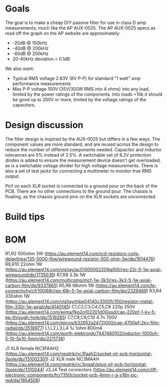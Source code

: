# Goals

The goal is to make a cheap DIY passive filter for use in class D amp measurements, much like the AP AUX-0025.  The AP AUX-0025 specs as read off the graph on the AP website are approximately:
* -20dB @ 150kHz
* -40dB @ 200kHz
* -60dB @ 250kHz
* 20-40kHz deviation < 0.1dB

We also want:
* Typical RMS voltage 2.83V (8V P-P) for standard "1 watt" amp performance measurements
* Max P-P voltage 100V (35V/300W RMS into 4 ohms) into any load, limited by the power ratings of the components.  Into loads >10k it should be good up to 200V or more, limited by the voltage ratings of the capacitors.

# Design discussion

The filter design is inspired by the AUX-0025 but differs in a few ways.  The component values are more standard, and are reused across the design to reduce the number of different components needed.  Capacitor and inductor tolerances are 5% instead of 2.5%.  A switchable set of 8.2V protection diodes is added to ensure the measurement device doesn't get overloaded, as is a switchable voltage divider for high voltage measurements.  There is also a set of test jacks for connecting a multimeter to monitor true RMS output.

Pin1 on each XLR socket is connected to a ground pour on the back of the PCB.  There are no other connections to the ground pour.  The chassis is floating, as the chassis ground pins on the XLR sockets are unconnected.

# Build tips



# BOM

R1,R2 500ohm 3W (https://au.element14.com/rcd-resistors-coils-delaylines/135-5000-fbw/wirewound-resistor-500-ohm-3w/dp/1614476)
R9,R10 22ohm 1W (https://au.element14.com/vishay/ac01000002209ja100/res-22r-5-1w-axial-wirewound/dp/1735039)
R7,R8 3.3k 1W (https://au.element14.com/multicomp/mcf-1w-3k3/res-3k3-5-1w-axial-carbon-film/dp/9337865)
R5,R6 68ohm 1W (https://au.element14.com/te-connectivity/cfr100j68r/res-68r-5-1w-axial-carbon-film/dp/2329469)
R3,R4 330ohm 1W (https://au.element14.com/vishay/mbe04140c3300fc100/resistor-metal-film-330r-1w-axial/dp/4140145)
C1,C2,C3,C4,C5,C6 220p 250V (https://au.element14.com/wima/fkp2o102201d00jssd/cap-220pf-1-kv-5-pp-through-hole/dp/1519285)
C7,C8,C9,C10 4.7n 700V (https://au.element14.com/epcos/b32652a2472j000/cap-4700pf-2kv-film-radial/dp/3518977)
L1,L2,L3,L4 1u 1ohm 800mA (https://au.element14.com/wurth-elektronik/7447480102/inductor-1000uh-5-10-5x10-5mm/dp/2211736)

J1 XLR female NC3FAAH2 (https://au.element14.com/neutrik/nc3faah2/socket-xlr-pcb-horizontal-3pole/dp/131002301)
J2 XLR male NC3MAAH (https://au.element14.com/neutrik/nc3maah/plug-xlr-pcb-horizontal-3pole/dp/1310044)
J3,J4 Test connectors (https://au.element14.com/cliff-electronic-components/fcr7350r/socket-pcb-4mm-r-a-s16n-pc-red/dp/1854508)
